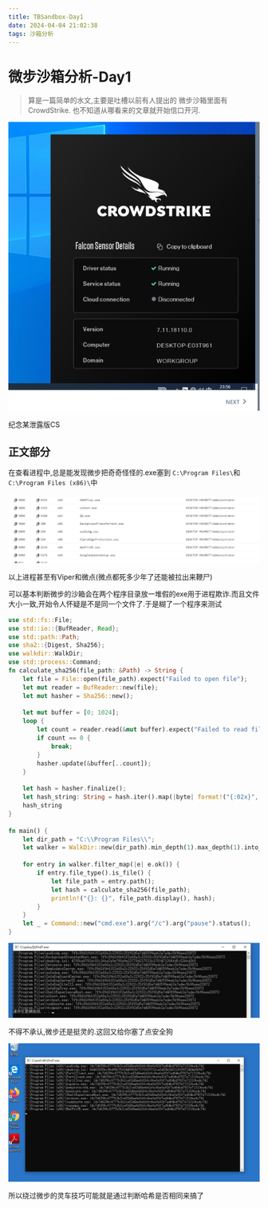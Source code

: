 ```yaml
---
title: TBSandbox-Day1
date: 2024-04-04 21:02:38
tags: 沙箱分析
---
```


# 微步沙箱分析-Day1

> 算是一篇简单的水文,主要是吐槽以前有人提出的 微步沙箱里面有CrowdStrike.  也不知道从哪看来的文章就开始信口开河.

![](../img/TBSandbox-Day1/image-20240404214152937.png)

纪念某泄露版CS

##  正文部分

在查看进程中,总是能发现微步把奇奇怪怪的.exe塞到 `C:\Program Files\`和`C:\Program Files (x86)\`中

![](../img/TBSandbox-Day1/image-20240404214212657.png)

以上进程甚至有Viper和微点(微点都死多少年了还能被拉出来鞭尸)

可以基本判断微步的沙箱会在两个程序目录放一堆假的exe用于进程欺诈.而且文件大小一致,开始令人怀疑是不是同一个文件了.于是糊了一个程序来测试

```rust
use std::fs::File;
use std::io::{BufReader, Read};
use std::path::Path;
use sha2::{Digest, Sha256};
use walkdir::WalkDir;
use std::process::Command;
fn calculate_sha256(file_path: &Path) -> String {
    let file = File::open(file_path).expect("Failed to open file");
    let mut reader = BufReader::new(file);
    let mut hasher = Sha256::new();

    let mut buffer = [0; 1024];
    loop {
        let count = reader.read(&mut buffer).expect("Failed to read file");
        if count == 0 {
            break;
        }
        hasher.update(&buffer[..count]);
    }

    let hash = hasher.finalize();
    let hash_string: String = hash.iter().map(|byte| format!("{:02x}", byte)).collect();
    hash_string
}

fn main() {
    let dir_path = "C:\\Program Files\\";
    let walker = WalkDir::new(dir_path).min_depth(1).max_depth(1).into_iter();

    for entry in walker.filter_map(|e| e.ok()) {
        if entry.file_type().is_file() {
            let file_path = entry.path();
            let hash = calculate_sha256(file_path);
            println!("{}: {}", file_path.display(), hash);
        }
    }
    let _ = Command::new("cmd.exe").arg("/c").arg("pause").status();
}

```

![](../img/TBSandbox-Day1/image-20240404214236898.png)

不得不承认,微步还是挺灵的.这回又给你塞了点安全狗 

![](../img/TBSandbox-Day1/image-20240404214250316.png)

所以绕过微步的灵车技巧可能就是通过判断哈希是否相同来搞了
